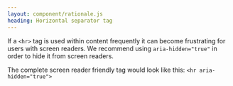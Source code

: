 ```yaml
---
layout: component/rationale.js
heading: Horizontal separator tag
---
```


If a `<hr>` tag is used within content frequently it can become frustrating for users with screen readers. We recommend using `aria-hidden="true"` in order to hide it from screen readers.

The complete screen reader friendly tag would look like this: `<hr aria-hidden="true">`
